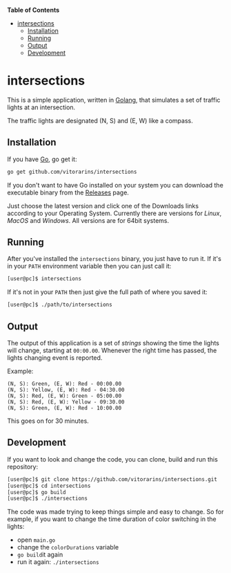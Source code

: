 <!-- markdown-toc start - Don't edit this section. Run M-x markdown-toc-refresh-toc -->
**Table of Contents**

- [intersections](#intersections)
    - [Installation](#installation)
    - [Running](#running)
    - [Output](#output)
    - [Development](#development)

<!-- markdown-toc end -->
# intersections
This is a simple application, written in [Golang](https://golang.org/), that simulates a set of traffic lights at an intersection.

The traffic lights are designated (N, S) and (E, W) like a compass.

## Installation

If you have [Go](https://golang.org/doc/install), go get it:
```sh
go get github.com/vitorarins/intersections
```

If you don't want to have Go installed on your system you can download the executable binary from the [Releases](https://github.com/vitorarins/intersections/releases) page.

Just choose the latest version and click one of the Downloads links according to your Operating System. Currently there are versions for *Linux*, *MacOS* and *Windows*. All versions are for 64bit systems.

## Running

After you've installed the `intersections` binary, you just have to run it.
If it's in your `PATH` environment variable then you can just call it:
```sh
[user@pc]$ intersections
```

If it's not in your `PATH` then just give the full path of where you saved it:
```sh
[user@pc]$ ./path/to/intersections
```

## Output

The output of this application is a set of *strings* showing the time the lights will change, starting at `00:00.00`. Whenever the right time has passed, the lights changing event is reported.

Example:
```
(N, S): Green, (E, W): Red - 00:00.00
(N, S): Yellow, (E, W): Red - 04:30.00
(N, S): Red, (E, W): Green - 05:00.00
(N, S): Red, (E, W): Yellow - 09:30.00
(N, S): Green, (E, W): Red - 10:00.00
```

This goes on for 30 minutes.

## Development

If you want to look and change the code, you can clone, build and run this repository:

```sh
[user@pc]$ git clone https://github.com/vitorarins/intersections.git
[user@pc]$ cd intersections
[user@pc]$ go build
[user@pc]$ ./intersections
```

The code was made trying to keep things simple and easy to change. So for example, if you want to change the time duration of color switching in the lights:

 - open `main.go`
 - change the `colorDurations` variable
 - `go build`it again
 - run it again: `./intersections`
